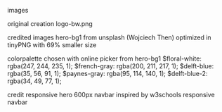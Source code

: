 images

original creation
logo-bw.png 

credited images
hero-bg1 from unsplash (Wojciech Then) optimized in tinyPNG with 69% smaller size

colorpalette chosen with online picker from hero-bg1
$floral-white: rgba(247, 244, 235, 1);
$french-gray: rgba(200, 211, 217, 1);
$delft-blue: rgba(35, 56, 91, 1);
$paynes-gray: rgba(95, 114, 140, 1);
$delft-blue-2: rgba(34, 49, 77, 1);


credit
responsive hero 600px navbar inspired by w3schools responsive navbar
